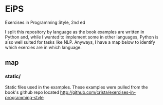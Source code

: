 # EiPS
Exercises in Programming Style, 2nd ed

I split this repository by language as the book examples are written in Python and, while I wanted to implement some in other languages, Python is also well suited for tasks like NLP. Anyways, I have a map below to identify which exercies are in which language.
## map
### static/
Static files used in the examples. These examples were pulled from the book's github repo located http://github.com/crista/exercises-in-programming-style 